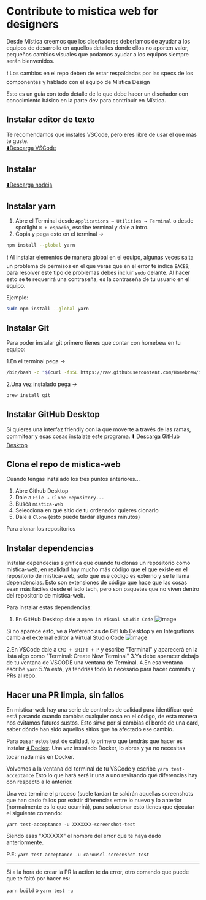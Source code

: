 # Contribute to mistica web for designers

Desde Mística creemos que los diseñadores deberíamos de ayudar a los equipos de desarrollo en aquellos detalles donde ellos no aporten valor, pequeños cambios visuales que podamos ayudar a los equipos siempre serán bienvenidos.

❗️ Los cambios en el repo deben de estar respaldados por las specs de los componentes y hablado con el equipo de Mística Design

Esto es un guía con todo detalle de lo que debe hacer un diseñador con conocimiento básico en la parte dev para contribuir en Mística.

## Instalar editor de texto

Te recomendamos que instales VSCode, pero eres libre de usar el que más te guste.  
[⬇️Descarga VSCode](https://code.visualstudio.com/download)

## Instalar

[⬇️Descarga nodejs](https://nodejs.org/en/download/)

## Instalar yarn

1. Abre el Terminal desde `Applications → Utilities → Terminal` o desde spotlight `⌘ + espacio`, escribe terminal y dale a intro.
2. Copia y pega esto en el terminal →

```zsh
npm install --global yarn
```

❗️ Al instalar elementos de manera global en el equipo, algunas veces salta un problema de permisos en el que verás que en el error te indica `EACES`; para resolver este tipo de problemas debes incluir `sudo` delante. Al hacer esto se te requerirá una contraseña, es la contraseña de tu usuario en el equipo.

Ejemplo:

```zsh
sudo npm install --global yarn
```

## Instalar Git

Para poder instalar git primero tienes que contar con homebew en tu equipo:

1.En el terminal pega →

```zsh
/bin/bash -c "$(curl -fsSL https://raw.githubusercontent.com/Homebrew/install/HEAD/install.sh)"
```

2.Una vez instalado pega →

```zsh
brew install git
```

## Instalar GitHub Desktop

Si quieres una interfaz friendly con la que moverte a través de las ramas, commitear y esas cosas instalate este programa.
[⬇️ Descarga GitHub Desktop](https://desktop.github.com/)

## Clona el repo de mistica-web

Cuando tengas instalado los tres puntos anteriores...

1. Abre Github Desktop
2. Dale a `File → Clone Repository...`
3. Busca `mistica-web`
4. Selecciona en qué sitio de tu ordenador quieres clonarlo
5. Dale a `Clone` (esto puede tardar algunos minutos)

Para clonar los repositorios

## Instalar dependencias

Instalar dependecias significa que cuando tu clonas un repositorio como mistica-web, en realidad hay mucho más código que el que existe en el repositorio de mistica-web, solo que ese código es externo y se le llama dependencias. Esto son extensiones de código que hace que las cosas sean más fáciles desde el lado tech, pero son paquetes que no viven dentro del repositorio de mistica-web.

Para instalar estas dependencias:

1. En GitHub Desktop dale a `Open in Visual Studio Code`
   ![image](https://user-images.githubusercontent.com/6722153/178792351-cc9ab7e8-6144-478f-b89a-3c66beaf076c.png)

Si no aparece esto, ve a Preferencias de GitHub Desktop y en Integrations cambia el external editor a Virtual Studio Code
![image](https://user-images.githubusercontent.com/6722153/178792466-94e25453-5dce-4bb6-9c59-f10e4acca8fd.png)

2.En VSCode dale a `CMD + SHIFT + P` y escribe "Terminal" y aparecerá en la lista algo como "Terminal: Create New Terminal"
3.Ya debe aparacer debajo de tu ventana de VSCODE una ventana de Terminal.
4.En esa ventana escribe `yarn`
5.Ya está, ya tendrías todo lo necesario para hacer commits y PRs al repo.

## Hacer una PR limpia, sin fallos

En mistica-web hay una serie de controles de calidad para identificar qué está pasando cuando cambias cualquier cosa en el código, de esta manera nos evitamos futuros sustos. Esto sirve por si cambias el borde de una card, saber dónde han sido aquellos sitios que ha afectado ese cambio.

Para pasar estos test de calidad, lo primero que tendrás que hacer es instalar [⬇️ Docker](https://docs.docker.com/get-docker/). Una vez instalado Docker, lo abres y ya no necesitas tocar nada más en Docker.

Volvemos a la ventana del terminal de tu VSCode y escribe `yarn test-acceptance`
Esto lo que hará será ir una a uno revisando qué diferencias hay con respecto a lo anterior.

Una vez termine el proceso (suele tardar) te saldrán aquellas screenshots que han dado fallos por existir diferencias entre lo nuevo y lo anterior (normalmente es lo que ocurrirá), para solucionar esto tienes que ejecutar el siguiente comando:

`yarn test-acceptance -u XXXXXXX-screenshot-test`

Siendo esas "XXXXXX" el nombre del error que te haya dado anteriormente.

P.E: `yarn test-acceptance -u carousel-screenshot-test`

---

Si a la hora de crear la PR la action te da error, otro comando que puede que te faltó por hacer es:

`yarn build` o `yarn test -u`

